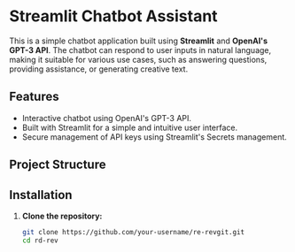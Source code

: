 # Streamlit Chatbot Assistant

This is a simple chatbot application built using **Streamlit** and **OpenAI's GPT-3 API**. The chatbot can respond to user inputs in natural language, making it suitable for various use cases, such as answering questions, providing assistance, or generating creative text.

## Features

- Interactive chatbot using OpenAI's GPT-3 API.
- Built with Streamlit for a simple and intuitive user interface.
- Secure management of API keys using Streamlit's Secrets management.

## Project Structure


## Installation

1. **Clone the repository:**

   ```bash
   git clone https://github.com/your-username/re-revgit.git
   cd rd-rev
